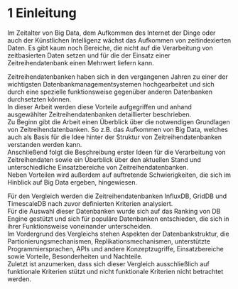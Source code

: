 # 1 Einleitung

Im Zeitalter von Big Data, dem Aufkommen des Internet der Dinge oder auch der Künstlichen Intelligenz wächst das Aufkommen von zeitindexierten Daten. 
Es gibt kaum noch Bereiche, die nicht auf die Verarbeitung von zeitbasierten Daten setzen und für die der Einsatz einer Zeitreihendatenbank einen Mehrwert liefern kann.  

Zeitreihendatenbanken haben sich in den vergangenen Jahren zu einer der wichtigsten Datenbankmanagementsystemen hochgearbeitet und sich durch eine spezielle funktionsweise gegenüber anderen Datenbanken durchsetzten können.  
In dieser Arbeit werden diese Vorteile aufgegriffen und anhand ausgewählter Zeitreihendatenbanken detaillierter beschrieben.  
Zu Beginn gibt die Arbeit einen Überblick über die notwendigen Grundlagen von Zeitreihendatenbanken. So z.B. das Aufkommen von Big Data, welches auch als Basis für die Idee hinter der Struktur von Zeitreihendatenbanken verstanden werden kann.  
Anschließend folgt die Beschreibung erster Ideen für die Verarbeitung von Zeitreihendaten sowie ein Überblick über den aktuellen Stand und unterschiedliche Einsatzbereiche von Zeitreihendatenbanken.  
Neben Vorteilen wird außerdem auf auftretende Schwierigkeiten, die sich im Hinblick auf Big Data ergeben, hingewiesen. 

Für den Vergleich werden die Zeitreihendatenbanken InfluxDB, GridDB und TimescaleDB nach zuvor definierten Kriterien analysiert.   
Für die Auswahl dieser Datenbanken wurde sich auf das Ranking von DB Engine gestützt und sich für populäre Datenbanken entschieden, die sich in ihrer Funktionsweise voneinander unterscheiden.  
Im Vordergrund des Vergleichs stehen Aspekten der Datenbankstruktur, die Partionierungsmechanismen, Replikationsmechanismen, unterstützte Programmiersprachen, APIs und andere Konzeptzugriffe, Einsatzbereiche sowie Vorteile, Besonderheiten und Nachteile.   
Zuletzt ist anzumerken, dass sich dieser Vergleich ausschließlich auf funktionale Kriterien stützt und nicht funktionale Kriterien nicht betrachtet werden.
